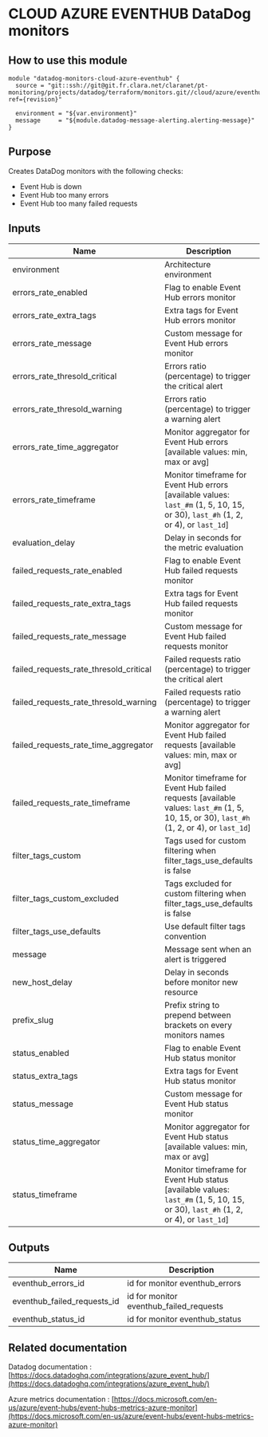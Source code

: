 # CLOUD AZURE EVENTHUB DataDog monitors

## How to use this module

```
module "datadog-monitors-cloud-azure-eventhub" {
  source = "git::ssh://git@git.fr.clara.net/claranet/pt-monitoring/projects/datadog/terraform/monitors.git//cloud/azure/eventhub?ref={revision}"

  environment = "${var.environment}"
  message     = "${module.datadog-message-alerting.alerting-message}"
}

```

## Purpose

Creates DataDog monitors with the following checks:

- Event Hub is down
- Event Hub too many errors
- Event Hub too many failed requests

## Inputs

| Name | Description | Type | Default | Required |
|------|-------------|:----:|:-----:|:-----:|
| environment | Architecture environment | string | n/a | yes |
| errors\_rate\_enabled | Flag to enable Event Hub errors monitor | string | `"true"` | no |
| errors\_rate\_extra\_tags | Extra tags for Event Hub errors monitor | list | `[]` | no |
| errors\_rate\_message | Custom message for Event Hub errors monitor | string | `""` | no |
| errors\_rate\_thresold\_critical | Errors ratio (percentage) to trigger the critical alert | string | `"90"` | no |
| errors\_rate\_thresold\_warning | Errors ratio (percentage) to trigger a warning alert | string | `"50"` | no |
| errors\_rate\_time\_aggregator | Monitor aggregator for Event Hub errors [available values: min, max or avg] | string | `"min"` | no |
| errors\_rate\_timeframe | Monitor timeframe for Event Hub errors [available values: `last_#m` (1, 5, 10, 15, or 30), `last_#h` (1, 2, or 4), or `last_1d`] | string | `"last_5m"` | no |
| evaluation\_delay | Delay in seconds for the metric evaluation | string | `"900"` | no |
| failed\_requests\_rate\_enabled | Flag to enable Event Hub failed requests monitor | string | `"true"` | no |
| failed\_requests\_rate\_extra\_tags | Extra tags for Event Hub failed requests monitor | list | `[]` | no |
| failed\_requests\_rate\_message | Custom message for Event Hub failed requests monitor | string | `""` | no |
| failed\_requests\_rate\_thresold\_critical | Failed requests ratio (percentage) to trigger the critical alert | string | `"90"` | no |
| failed\_requests\_rate\_thresold\_warning | Failed requests ratio (percentage) to trigger a warning alert | string | `"50"` | no |
| failed\_requests\_rate\_time\_aggregator | Monitor aggregator for Event Hub failed requests [available values: min, max or avg] | string | `"min"` | no |
| failed\_requests\_rate\_timeframe | Monitor timeframe for Event Hub failed requests [available values: `last_#m` (1, 5, 10, 15, or 30), `last_#h` (1, 2, or 4), or `last_1d`] | string | `"last_5m"` | no |
| filter\_tags\_custom | Tags used for custom filtering when filter_tags_use_defaults is false | string | `"*"` | no |
| filter\_tags\_custom\_excluded | Tags excluded for custom filtering when filter_tags_use_defaults is false | string | `""` | no |
| filter\_tags\_use\_defaults | Use default filter tags convention | string | `"true"` | no |
| message | Message sent when an alert is triggered | string | n/a | yes |
| new\_host\_delay | Delay in seconds before monitor new resource | string | `"300"` | no |
| prefix\_slug | Prefix string to prepend between brackets on every monitors names | string | `""` | no |
| status\_enabled | Flag to enable Event Hub status monitor | string | `"true"` | no |
| status\_extra\_tags | Extra tags for Event Hub status monitor | list | `[]` | no |
| status\_message | Custom message for Event Hub status monitor | string | `""` | no |
| status\_time\_aggregator | Monitor aggregator for Event Hub status [available values: min, max or avg] | string | `"max"` | no |
| status\_timeframe | Monitor timeframe for Event Hub status [available values: `last_#m` (1, 5, 10, 15, or 30), `last_#h` (1, 2, or 4), or `last_1d`] | string | `"last_5m"` | no |

## Outputs

| Name | Description |
|------|-------------|
| eventhub\_errors\_id | id for monitor eventhub_errors |
| eventhub\_failed\_requests\_id | id for monitor eventhub_failed_requests |
| eventhub\_status\_id | id for monitor eventhub_status |

## Related documentation

Datadog documentation : [https://docs.datadoghq.com/integrations/azure_event_hub/](https://docs.datadoghq.com/integrations/azure_event_hub/)

Azure metrics documentation : [https://docs.microsoft.com/en-us/azure/event-hubs/event-hubs-metrics-azure-monitor](https://docs.microsoft.com/en-us/azure/event-hubs/event-hubs-metrics-azure-monitor)
